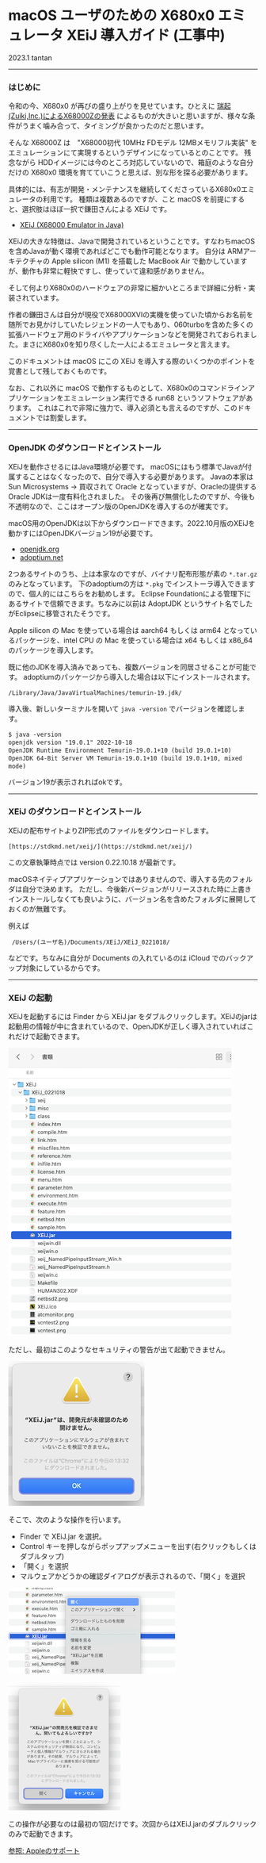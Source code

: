 # macOS ユーザのための X680x0 エミュレータ XEiJ 導入ガイド (工事中)

2023.1 tantan

---

### はじめに

令和の今、X680x0 が再びの盛り上がりを見せています。ひとえに [瑞起(Zuiki,Inc.)によるX68000Zの発表](https://www.zuiki.co.jp/products/x68000z/) によるものが大きいと思いますが、様々な条件がうまく噛み合って、タイミングが良かったのだと思います。

そんな X68000Z は　"X68000初代 10MHz FDモデル 12MBメモリフル実装" をエミュレーションにて実現するというデザインになっているとのことです。
残念ながら HDDイメージには今のところ対応していないので、箱庭のような自分だけの X680x0 環境を育てていこうと思えば、別な形を探る必要があります。

具体的には、有志が開発・メンテナンスを継続してくださっているX680x0エミュレータの利用です。
種類は複数あるのですが、こと macOS を前提にすると、選択肢はほぼ一択で鎌田さんによる XEiJ です。

* [XEiJ (X68000 Emulator in Java)](https://stdkmd.net/xeij/)

XEiJの大きな特徴は、Javaで開発されているということです。すなわちmacOSを含めJavaが動く環境であればどこでも動作可能となります。
自分は ARMアーキテクチャの Apple silicon (M1) を搭載した MacBook Air で動かしていますが、動作も非常に軽快ですし、使っていて違和感がありません。

そして何よりX680x0のハードウェアの非常に細かいところまで詳細に分析・実装されています。

作者の鎌田さんは自分が現役でX68000XVIの実機を使っていた頃からお名前を随所でお見かけしていたレジェンドの一人でもあり、060turboを含めた多くの拡張ハードウェア用のドライバやアプリケーションなどを開発されておられました。まさにX680x0を知り尽くした一人によるエミュレータと言えます。

このドキュメントは macOS にこの XEiJ を導入する際のいくつかのポイントを覚書として残しておくものです。

なお、これ以外に macOS で動作するものとして、X680x0のコマンドラインアプリケーションをエミュレーション実行できる run68 というソフトウェアがあります。
これはこれで非常に強力で、導入必須とも言えるのですが、このドキュメントでは割愛します。

---

### OpenJDK のダウンロードとインストール

XEiJを動作させるにはJava環境が必要です。
macOSにはもう標準でJavaが付属することはなくなったので、自分で導入する必要があります。
Javaの本家は Sun Microsystems → 買収されて Oracle となっていますが、Oracleの提供するOracle JDKは一度有料化されました。
その後再び無償化したのですが、今後も不透明なので、ここはオープン版のOpenJDKを導入するのが確実です。

macOS用のOpenJDKは以下からダウンロードできます。2022.10月版のXEiJを動かすにはOpenJDKバージョン19が必要です。

* [openjdk.org](https://jdk.java.net/19/)
* [adoptium.net](https://adoptium.net/)

2つあるサイトのうち、上は本家なのですが、バイナリ配布形態が素の `*.tar.gz` のみとなっています。
下のadoptiumの方は `*.pkg` でインストーラ導入できますので、個人的にはこちらをお勧めします。
Eclipse Foundationによる管理下にあるサイトで信頼できます。ちなみに以前は AdoptJDK というサイト名でしたがEclipseに移管されたそうです。

Apple silicon の Mac を使っている場合は aarch64 もしくは arm64 となっているパッケージを、intel CPU の Mac を使っている場合は x64 もしくは x86_64 のパッケージを導入します。

既に他のJDKを導入済みであっても、複数バージョンを同居させることが可能です。
adoptiumのパッケージから導入した場合は以下にインストールされます。

    /Library/Java/JavaVirtualMachines/temurin-19.jdk/

導入後、新しいターミナルを開いて `java -version` でバージョンを確認します。

    $ java -version
    openjdk version "19.0.1" 2022-10-18
    OpenJDK Runtime Environment Temurin-19.0.1+10 (build 19.0.1+10)
    OpenJDK 64-Bit Server VM Temurin-19.0.1+10 (build 19.0.1+10, mixed mode)
    
バージョン19が表示されればokです。

---

### XEiJ のダウンロードとインストール

XEiJの配布サイトよりZIP形式のファイルをダウンロードします。

    [https://stdkmd.net/xeij/](https://stdkmd.net/xeij/)

この文章執筆時点では version 0.22.10.18 が最新です。

macOSネイティブアプリケーションではありませんので、導入する先のフォルダは自分で決めます。
ただし、今後新バージョンがリリースされた時に上書きインストールしなくても良いように、バージョン名を含めたフォルダに展開しておくのが無難です。

例えば

     /Users/(ユーザ名)/Documents/XEiJ/XEiJ_0221018/
    
などです。ちなみに自分が Documents の入れているのは iCloud でのバックアップ対象にしているからです。


---

### XEiJ の起動

XEiJを起動するには Finder から XEiJ.jar をダブルクリックします。XEiJのjarは起動用の情報が中に含まれているので、OpenJDKが正しく導入されていればこれだけで起動できます。

![](https://github.com/tantanGH/distribution/raw/main/images/xeij2.png)
 

ただし、最初はこのようなセキュリティの警告が出て起動できません。

![](https://github.com/tantanGH/distribution/raw/main/images/xeij3.png)


そこで、次のような操作を行います。

- Finder で XEiJ.jar を選択。
- Control キーを押しながらポップアップメニューを出す(右クリックもしくはダブルタップ)
- 「開く」を選択
- マルウェアかどうかの確認ダイアログが表示されるので、「開く」を選択

![](https://github.com/tantanGH/distribution/raw/main/images/xeij4.png)

![](https://github.com/tantanGH/distribution/raw/main/images/xeij5.png)


この操作が必要なのは最初の1回だけです。次回からはXEiJ.jarのダブルクリックのみで起動できます。

[参照: Appleのサポート](https://support.apple.com/ja-jp/guide/mac-help/mh40616/mac)
